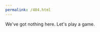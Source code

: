 ```yaml
---
permalink: /404.html
---
```


We've got nothing here. Let's play a game.

<canvas id="gameCanvas" style="width: 700px;height: 500px;background-color: #ddd;"></canvas>
<script>
  var canvas = document.getElementById('gameCanvas');
  canvas.width = window.innerWidth;
  canvas.height = window.innerHeight;
  var ctx = canvas.getContext('2d');
  var gridSize = 20;
  var tileCountX = canvas.width / gridSize;
  var tileCountY = canvas.height / gridSize;
  var snake = {
    x: canvas.width / 2,
    y: canvas.height / 2,
    dx: gridSize,
    dy: 0,
    cells: [],
    maxCells: 4
  };
  var apple = {
    x: getRandomInt(0, tileCountX) * gridSize,
    y: getRandomInt(0, tileCountY) * gridSize
  };
  function getRandomInt(min, max) {
    return Math.floor(Math.random() * (max - min)) + min;
  }
  function loop() {
    requestAnimationFrame(loop);
    if (++count < 10) {
      return;
    }
    count = 0;
    ctx.clearRect(0, 0, canvas.width, canvas.height);
    snake.x += snake.dx;
    snake.y += snake.dy;
    if (snake.x < 0) {
      snake.x = canvas.width - gridSize;
    } else if (snake.x >= canvas.width) {
      snake.x = 0;
    }
    if (snake.y < 0) {
      snake.y = canvas.height - gridSize;
    } else if (snake.y >= canvas.height) {
      snake.y = 0;
    }
    snake.cells.unshift({ x: snake.x, y: snake.y });
    if (snake.cells.length > snake.maxCells) {
      snake.cells.pop();
    }
    ctx.fillStyle = 'red';
    ctx.fillRect(apple.x, apple.y, gridSize - 1, gridSize - 1);
    ctx.fillStyle = 'green';
    snake.cells.forEach(function(cell, index) {
      ctx.fillRect(cell.x, cell.y, gridSize - 1, gridSize - 1);

      if (cell.x === apple.x && cell.y === apple.y) {
        snake.maxCells++;
        apple.x = getRandomInt(0, tileCountX) * gridSize;
        apple.y = getRandomInt(0, tileCountY) * gridSize;
      }
      for (var i = index + 1; i < snake.cells.length; i++) {
        if (cell.x === snake.cells[i].x && cell.y === snake.cells[i].y) {
          snake.x = canvas.width / 2;
          snake.y = canvas.height / 2;
          snake.cells = [];
          snake.maxCells = 4;
          snake.dx = gridSize;
          snake.dy = 0;
          apple.x = getRandomInt(0, tileCountX) * gridSize;
          apple.y = getRandomInt(0, tileCountY) * gridSize;
        }
      }
    });
  }
  var count = 0;
  document.addEventListener('keydown', function(e) {
    if (e.which === 37 && snake.dx === 0) {
      snake.dx = -gridSize;
      snake.dy = 0;
    } else if (e.which === 38 && snake.dy === 0) {
      snake.dy = -gridSize;
      snake.dx = 0;
    } else if (e.which === 39 && snake.dx === 0) {
      snake.dx = gridSize;
      snake.dy = 0;
    } else if (e.which === 40 && snake.dy === 0) {
      snake.dy = gridSize;
      snake.dx = 0;
    }
  });
  requestAnimationFrame(loop);
</script>
